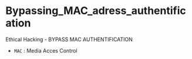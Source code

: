 # Bypassing_MAC_adress_authentification
Ethical Hacking - BYPASS MAC AUTHENTIFICATION

* `MAC` : Media Acces Control